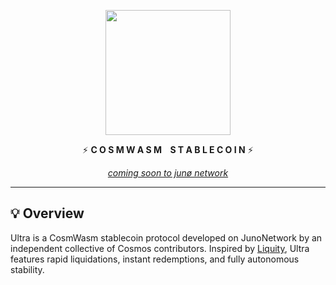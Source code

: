 <p align="center"><a href="./" target="_blank" rel="noopener noreferrer"><img src="https://gist.githubusercontent.com/mccallofthewild/f3ed8157ce08efc36c601e331044d407/raw/bea8e62657c168946ca7a8779f43cd342606ca4c/ULTRA.svg" width="200"/>
</a></p>
<p align="center">
⚡️ <b>C O S M W A S M &nbsp;&nbsp; S T A B L E C O I N</b> ⚡️
</p>
<p align="center">&nbsp;&nbsp;&nbsp;&nbsp;&nbsp;&nbsp;
  <i><u>coming soon to junø network</u></i>
  &nbsp;&nbsp;&nbsp;&nbsp;&nbsp;&nbsp;
</p>
<hr>


## 💡 Overview
Ultra is a CosmWasm stablecoin protocol developed on JunoNetwork by an independent collective of Cosmos contributors. Inspired by [Liquity](https://www.liquity.org/), Ultra features rapid liquidations, instant redemptions, and fully autonomous stability.
